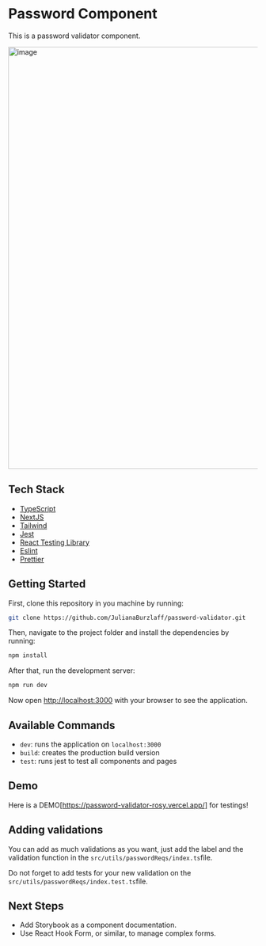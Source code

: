# Password Component

This is a password validator component.

<img width="853" alt="image" src="https://github.com/JulianaBurzlaff/password-validator/assets/65931231/b04602b7-d95a-4fe4-9db7-9976a6258333">


## Tech Stack

- [TypeScript](https://www.typescriptlang.org/)
- [NextJS](https://nextjs.org/)
- [Tailwind](https://tailwindcss.com/)
- [Jest](https://jestjs.io/)
- [React Testing Library](https://testing-library.com/docs/react-testing-library/intro)
- [Eslint](https://eslint.org/)
- [Prettier](https://prettier.io/)


## Getting Started

First, clone this repository in you machine by running:

```bash
git clone https://github.com/JulianaBurzlaff/password-validator.git
```

Then, navigate to the project folder and install the dependencies by running:

```bash
npm install
```

After that, run the development server:

```bash
npm run dev
```

Now open [http://localhost:3000](http://localhost:3000) with your browser to see the application.


## Available Commands

- `dev`: runs the application on `localhost:3000`
- `build`: creates the production build version
- `test`: runs jest to test all components and pages

## Demo

Here is a DEMO[https://password-validator-rosy.vercel.app/] for testings!

## Adding validations

You can add as much validations as you want, just add the label and the validation function in the `src/utils/passwordReqs/index.ts`file.

Do not forget to add tests for your new validation on the `src/utils/passwordReqs/index.test.ts`file.


## Next Steps

- Add Storybook as a component documentation.
- Use React Hook Form, or similar, to manage complex forms.
